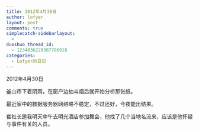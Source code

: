 ```yaml
---
title: 2012年4月30日
author: lofyer
layout: post
comments: true
simplecatch-sidebarlayout:
  - 
duoshuo_thread_id:
  - 1234836220387786918
categories:
  - Lofyer的日记
---
```

2012年4月30日

釜山市下着阴雨，在窗户边抽斗烟后就开始分析那张纸。

最近家中的数据服务器网络略不稳定，不过还好，今夜能出结果。

崔社长邀我明天中午去明光酒店参加舞会，他找了几个当地名流来，应该是他怀疑与事件有关的人员。